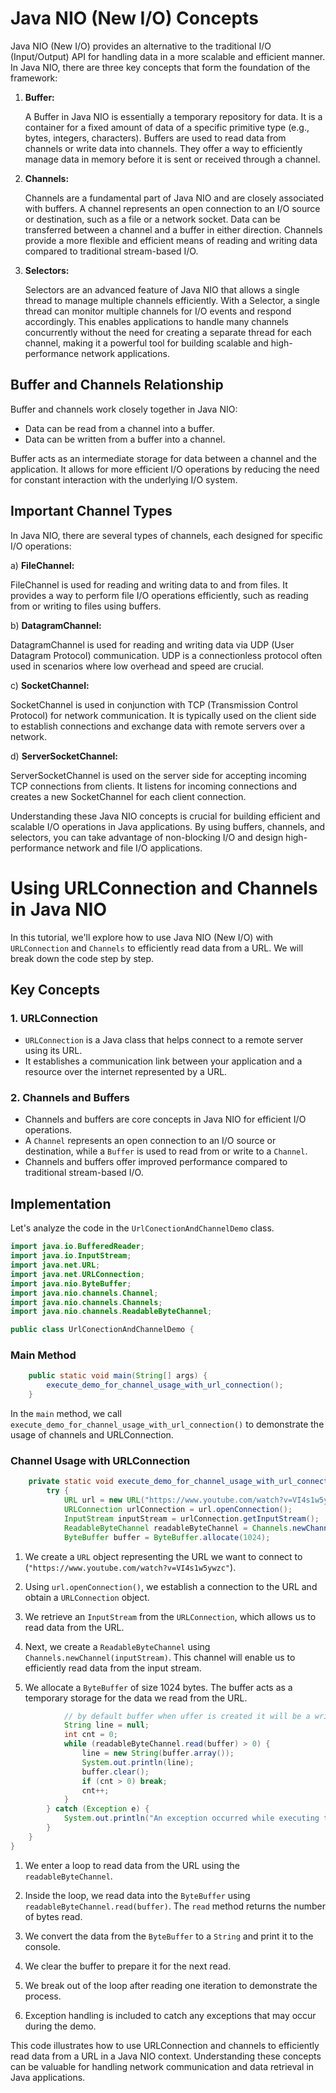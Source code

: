 # Java NIO (New I/O) Concepts

Java NIO (New I/O) provides an alternative to the traditional I/O (Input/Output) API for handling data in a more scalable and efficient manner. In Java NIO, there are three key concepts that form the foundation of the framework:

1. **Buffer:**

   A Buffer in Java NIO is essentially a temporary repository for data. It is a container for a fixed amount of data of a specific primitive type (e.g., bytes, integers, characters). Buffers are used to read data from channels or write data into channels. They offer a way to efficiently manage data in memory before it is sent or received through a channel.

2. **Channels:**

   Channels are a fundamental part of Java NIO and are closely associated with buffers. A channel represents an open connection to an I/O source or destination, such as a file or a network socket. Data can be transferred between a channel and a buffer in either direction. Channels provide a more flexible and efficient means of reading and writing data compared to traditional stream-based I/O.

3. **Selectors:**

   Selectors are an advanced feature of Java NIO that allows a single thread to manage multiple channels efficiently. With a Selector, a single thread can monitor multiple channels for I/O events and respond accordingly. This enables applications to handle many channels concurrently without the need for creating a separate thread for each channel, making it a powerful tool for building scalable and high-performance network applications.

## Buffer and Channels Relationship

Buffer and channels work closely together in Java NIO:

- Data can be read from a channel into a buffer.
- Data can be written from a buffer into a channel.

Buffer acts as an intermediate storage for data between a channel and the application. It allows for more efficient I/O operations by reducing the need for constant interaction with the underlying I/O system.

## Important Channel Types

In Java NIO, there are several types of channels, each designed for specific I/O operations:

a) **FileChannel:**

FileChannel is used for reading and writing data to and from files. It provides a way to perform file I/O operations efficiently, such as reading from or writing to files using buffers.

b) **DatagramChannel:**

DatagramChannel is used for reading and writing data via UDP (User Datagram Protocol) communication. UDP is a connectionless protocol often used in scenarios where low overhead and speed are crucial.

c) **SocketChannel:**

SocketChannel is used in conjunction with TCP (Transmission Control Protocol) for network communication. It is typically used on the client side to establish connections and exchange data with remote servers over a network.

d) **ServerSocketChannel:**

ServerSocketChannel is used on the server side for accepting incoming TCP connections from clients. It listens for incoming connections and creates a new SocketChannel for each client connection.

Understanding these Java NIO concepts is crucial for building efficient and scalable I/O operations in Java applications. By using buffers, channels, and selectors, you can take advantage of non-blocking I/O and design high-performance network and file I/O applications.

# Using URLConnection and Channels in Java NIO

In this tutorial, we'll explore how to use Java NIO (New I/O) with `URLConnection` and `Channels` to efficiently read data from a URL. We will break down the code step by step.

## Key Concepts

### 1. URLConnection

- `URLConnection` is a Java class that helps connect to a remote server using its URL.
- It establishes a communication link between your application and a resource over the internet represented by a URL.

### 2. Channels and Buffers

- Channels and buffers are core concepts in Java NIO for efficient I/O operations.
- A `Channel` represents an open connection to an I/O source or destination, while a `Buffer` is used to read from or write to a `Channel`.
- Channels and buffers offer improved performance compared to traditional stream-based I/O.

## Implementation

Let's analyze the code in the `UrlConectionAndChannelDemo` class.

```java
import java.io.BufferedReader;
import java.io.InputStream;
import java.net.URL;
import java.net.URLConnection;
import java.nio.ByteBuffer;
import java.nio.channels.Channel;
import java.nio.channels.Channels;
import java.nio.channels.ReadableByteChannel;

public class UrlConectionAndChannelDemo {
```

### Main Method

```java
    public static void main(String[] args) {
        execute_demo_for_channel_usage_with_url_connection();
    }
```

In the `main` method, we call `execute_demo_for_channel_usage_with_url_connection()` to demonstrate the usage of channels and URLConnection.

### Channel Usage with URLConnection

```java
    private static void execute_demo_for_channel_usage_with_url_connection() {
        try {
            URL url = new URL("https://www.youtube.com/watch?v=VI4s1w5ywzc");
            URLConnection urlConnection = url.openConnection();
            InputStream inputStream = urlConnection.getInputStream();
            ReadableByteChannel readableByteChannel = Channels.newChannel(inputStream);
            ByteBuffer buffer = ByteBuffer.allocate(1024);
```

1. We create a `URL` object representing the URL we want to connect to (`"https://www.youtube.com/watch?v=VI4s1w5ywzc"`).

2. Using `url.openConnection()`, we establish a connection to the URL and obtain a `URLConnection` object.

3. We retrieve an `InputStream` from the `URLConnection`, which allows us to read data from the URL.

4. Next, we create a `ReadableByteChannel` using `Channels.newChannel(inputStream)`. This channel will enable us to efficiently read data from the input stream.

5. We allocate a `ByteBuffer` of size 1024 bytes. The buffer acts as a temporary storage for the data we read from the URL.

```java
            // by default buffer when uffer is created it will be a write buffer
            String line = null;
            int cnt = 0;
            while (readableByteChannel.read(buffer) > 0) {
                line = new String(buffer.array());
                System.out.println(line);
                buffer.clear();
                if (cnt > 0) break;
                cnt++;
            }
        } catch (Exception e) {
            System.out.println("An exception occurred while executing the demo...");
        }
    }
}
```

1. We enter a loop to read data from the URL using the `readableByteChannel`.

2. Inside the loop, we read data into the `ByteBuffer` using `readableByteChannel.read(buffer)`. The `read` method returns the number of bytes read.

3. We convert the data from the `ByteBuffer` to a `String` and print it to the console.

4. We clear the buffer to prepare it for the next read.

5. We break out of the loop after reading one iteration to demonstrate the process.

6. Exception handling is included to catch any exceptions that may occur during the demo.

This code illustrates how to use URLConnection and channels to efficiently read data from a URL in a Java NIO context. Understanding these concepts can be valuable for handling network communication and data retrieval in Java applications.